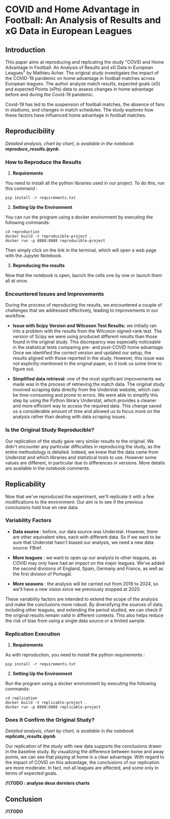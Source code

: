 # COVID and Home Advantage in Football: An Analysis of Results and xG Data in European Leagues

## Introduction

This paper aims at reproducing and replicating the study "COVID and Home Advantage in Football: An Analysis of Results and xG Data in European Leagues" by Mathieu Acher. The original study investigates the impact of the COVID-19 pandemic on home advantage in football matches across European leagues. The author analyze match results, expected goals (xG) and expected Points (xPts) data to assess changes in home advantage before and during the Covid-19 pandemic.

Covid-19 has led to the suspension of football matches, the absence of fans in stadiums, and changes in match schedules. The study explores how these factors have influenced home advantage in football matches.

## Reproducibility

_Detailed analysis, chart by chart, is available in the notebook **reproduce_results.ipynb**._

### How to Reproduce the Results

1. **Requirements**

You need to install all the python libraries used in our project. To do this, run this command :

```
pip install -r requirements.txt
```

2. **Setting Up the Environment**

You can run the program using a docker environment by executing the following commands:

```
cd reproduction
docker build -t reproducible-project .
docker run -p 8888:8888 reproducible-project
```

Then simply click on the link in the terminal, which will open a web page with the Jupyter Notebook.

3. **Reproducing the results**

Now that the notebook is open, launch the cells one by one or launch them all at once.

### Encountered Issues and Improvements

During the process of reproducing the results, we encountered a couple of challenges that we addressed effectively, leading to improvements in our workflow.

- **Issue with Scipy Version and Wilcoxon Test Results:**
  we initially ran into a problem with the results from the Wilcoxon signed-rank test. The version of Scipy we were using produced different results than those found in the original study. This discrepancy was especially noticeable in the statistical tests comparing pre- and post-COVID home advantage. Once we identified the correct version and updated our setup, the results aligned with those reported in the study. However, this issue was not explicitly mentioned in the original paper, so it took us some time to figure out.

- **Simplified data retrieval**:
  one of the most significant improvements we made was in the process of retrieving the match data. The original study involved scraping data directly from the Understat website, which can be time-consuming and prone to errors. We were able to simplify this step by using the Python library Understat, which provides a cleaner and more efficient way to access the required data. This change saved us a considerable amount of time and allowed us to focus more on the analysis rather than dealing with data scraping issues.

### Is the Original Study Reproducible?

Our replication of the study gave very similar results to the original. We didn't encounter any particular difficulties in reproducing the study, as the entire methodology is detailed. Indeed, we knew that the data came from Understat and which libraries and statistical tools to use. However some values are different, in particular due to differences in versions. More details are available in the notebook comments.

## Replicability

Now that we've reproduced the experiment, we'll replicate it with a few modifications to the environment. Our aim is to see if the previous conclusions hold true on new data.

### Variability Factors

- **Data source** : before, our data source was Understat. However, there are other equivalent sites, each with different data. So if we want to be sure that Understat hasn't biased our analysis, we need a new data source: FBref.

- **More leagues** : we want to open up our analysis to other leagues, as COVID may only have had an impact on the major leagues. We've added the second divisions of England, Spain, Germany and France, as well as the first division of Portugal.

- **More seasons** : the analysis will be carried out from 2019 to 2024, so we'll have a new vision since we previously stopped at 2020.

These variability factors are intended to extend the scope of the analysis and make the conclusions more robust. By diversifying the sources of data, including other leagues, and extending the period studied, we can check if the original results remain valid in different contexts. This also helps reduce the risk of bias from using a single data source or a limited sample.

### Replication Execution

1. **Requirements**

As with reproduction, you need to install the python requirements :

```
pip install -r requirements.txt
```

2. **Setting Up the Environment**

Run the program using a docker environment by executing the following commands:

```
cd replication
docker build -t replicable-project .
docker run -p 8888:8888 replicable-project
```

### Does It Confirm the Original Study?

_Detailed analysis, chart by chart, is available in the notebook **replicate_results.ipynb**._

Our replication of the study with new data supports the conclusions drawn in the baseline study. By visualizing the difference between home and away points, we can see that playing at home is a clear advantage. With regard to the impact of COVID on this advantage, the conclusions of our replication are more moderate. In fact, not all leagues are affected, and some only in terms of expected goals.

**/!\TODO : analyse deux derniers charts**

## Conclusion

**/!\TODO**
